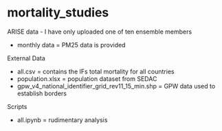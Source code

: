 # mortality_studies

ARISE data - I have only uploaded one of ten ensemble members
- monthly data = PM25 data is provided

External Data
- all.csv = contains the IFs total mortality for all countries
- population.xlsx = population dataset from SEDAC
- gpw_v4_national_identifier_grid_rev11_15_min.shp = GPW data used to establish borders


Scripts
- all.ipynb = rudimentary analysis
